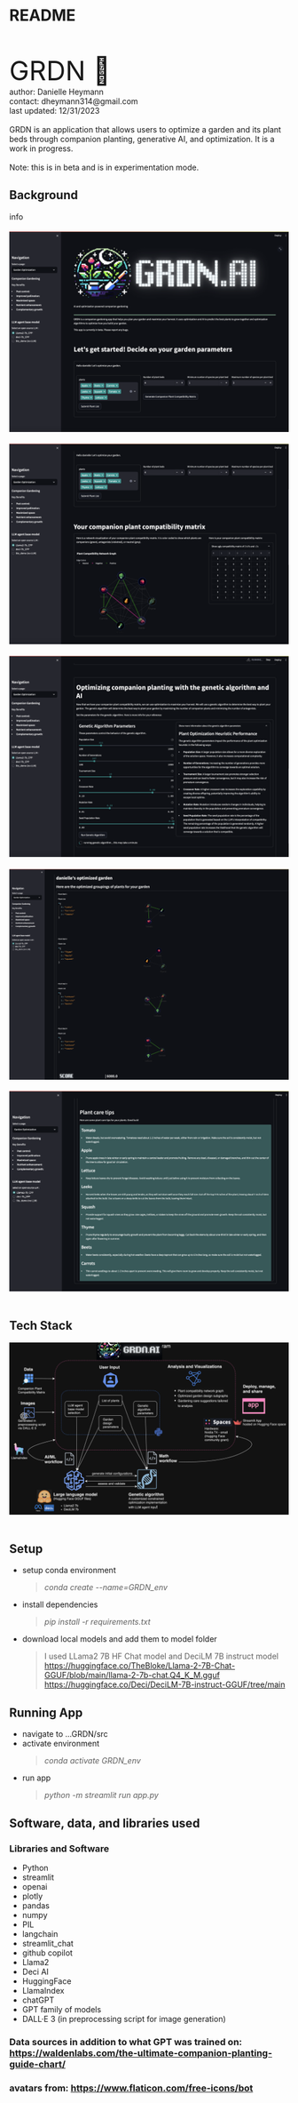 # README
<br/>
<br/>
<font size = "18"> GRDN 🌱</font>
<br/>
author: Danielle Heymann
<br/>
contact: dheymann314@gmail.com
<br/>
last updated: 12/31/2023
<br/>
<br/>
GRDN is an application that allows users to optimize a garden and its plant beds through companion planting, generative AI, and optimization. It is a work in progress. </font>
<br/>
<br/>
Note: this is in beta and is in experimentation mode. 
<br/>

## Background
info
<br>
<br>
![app1](src/assets/GRDN_screenshot1.png)
<br>
<br>
![app2](src/assets/GRDN_screenshot2.png)
<br>
<br>
![app3](src/assets/GRDN_screenshot3.png)
<br>
<br>
![app4](src/assets/GRDN_screenshot4.png)
<br>
<br>
![app5](src/assets/GRDN_screenshot5.png)
<br>
<br>

## Tech Stack
![app5](src/assets/GRDN_AI_techstack.png)
<br>
<br>

## Setup
- setup conda environment 
  >*conda create --name=GRDN_env*
- install dependencies
  >*pip install -r requirements.txt*
- download local models and add them to model folder
  >I used LLama2 7B HF Chat model and DeciLM 7B instruct model
  >https://huggingface.co/TheBloke/Llama-2-7B-Chat-GGUF/blob/main/llama-2-7b-chat.Q4_K_M.gguf
  >https://huggingface.co/Deci/DeciLM-7B-instruct-GGUF/tree/main

## Running App
- navigate to ...GRDN/src
- activate environment
  >*conda activate GRDN_env*
- run app
  >*python -m streamlit run app.py*
  
## Software, data, and libraries used
### Libraries and Software
- Python
- streamlit
- openai
- plotly
- pandas
- numpy
- PIL
- langchain
- streamlit_chat
- github copilot
- Llama2
- Deci AI
- HuggingFace
- LlamaIndex
- chatGPT
- GPT family of models
- DALL·E 3 (in preprocessing script for image generation)

### Data sources in addition to what GPT was trained on: https://waldenlabs.com/the-ultimate-companion-planting-guide-chart/
### avatars from: https://www.flaticon.com/free-icons/bot




